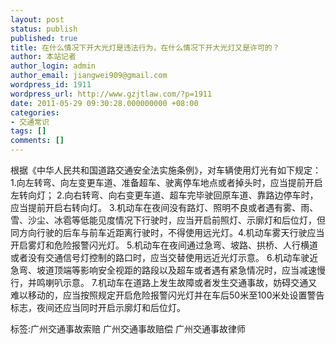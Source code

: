 ```yaml
---
layout: post
status: publish
published: true
title: 在什么情况下开大光灯是违法行为，在什么情况下开大光灯又是许可的？
author: 本站记者
author_login: admin
author_email: jiangwei909@gmail.com
wordpress_id: 1911
wordpress_url: http://www.gzjtlaw.com/?p=1911
date: 2011-05-29 09:30:28.000000000 +08:00
categories:
- 交通常识
tags: []
comments: []
---
```

根据《中华人民共和国道路交通安全法实施条例》，对车辆使用灯光有如下规定：1.向左转弯、向左变更车道、准备超车、驶离停车地点或者掉头时，应当提前开启左转向灯； 2.向右转弯、向右变更车道、超车完毕驶回原车道、靠路边停车时，应当提前开启右转向灯。 3.机动车在夜间没有路灯、照明不良或者遇有雾、雨、雪、沙尘、冰雹等低能见度情况下行驶时，应当开启前照灯、示廓灯和后位灯，但同方向行驶的后车与前车近距离行驶时，不得使用远光灯。4.机动车雾天行驶应当开启雾灯和危险报警闪光灯。 5.机动车在夜间通过急弯、坡路、拱桥、人行横道或者没有交通信号灯控制的路口时，应当交替使用远近光灯示意。 6.机动车驶近急弯、坡道顶端等影响安全视距的路段以及超车或者遇有紧急情况时，应当减速慢行，并鸣喇叭示意。 7.机动车在道路上发生故障或者发生交通事故，妨碍交通又难以移动的，应当按照规定开启危险报警闪光灯并在车后50米至100米处设置警告标志，夜间还应当同时开启示廓灯和后位灯。 标签:广州交通事故索赔 广州交通事故赔偿 广州交通事故律师
